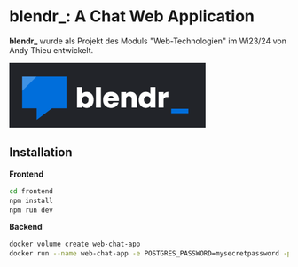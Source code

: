 # blendr_: A Chat Web Application
**blendr_** wurde als Projekt des Moduls "Web-Technologien" im Wi23/24 von Andy Thieu entwickelt.

![plot](logo.png)

## Installation
**Frontend**
```bash
cd frontend
npm install
npm run dev
```
**Backend**
```bash
docker volume create web-chat-app
docker run --name web-chat-app -e POSTGRES_PASSWORD=mysecretpassword -p 5432:5432 -d -v web-chat-app postgres
```
